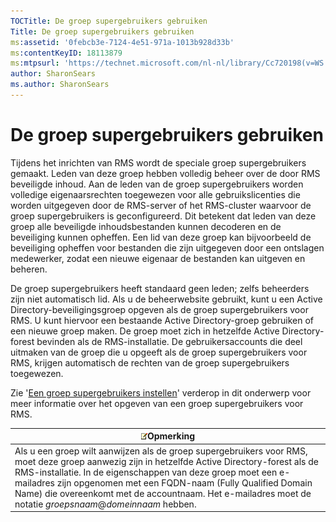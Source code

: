 ```yaml
---
TOCTitle: De groep supergebruikers gebruiken
Title: De groep supergebruikers gebruiken
ms:assetid: '0febcb3e-7124-4e51-971a-1013b928d33b'
ms:contentKeyID: 18113879
ms:mtpsurl: 'https://technet.microsoft.com/nl-nl/library/Cc720198(v=WS.10)'
author: SharonSears
ms.author: SharonSears
---
```


De groep supergebruikers gebruiken
==================================

Tijdens het inrichten van RMS wordt de speciale groep supergebruikers gemaakt. Leden van deze groep hebben volledig beheer over de door RMS beveiligde inhoud. Aan de leden van de groep supergebruikers worden volledige eigenaarsrechten toegewezen voor alle gebruikslicenties die worden uitgegeven door de RMS-server of het RMS-cluster waarvoor de groep supergebruikers is geconfigureerd. Dit betekent dat leden van deze groep alle beveiligde inhoudsbestanden kunnen decoderen en de beveiliging kunnen opheffen. Een lid van deze groep kan bijvoorbeeld de beveiliging opheffen voor bestanden die zijn uitgegeven door een ontslagen medewerker, zodat een nieuwe eigenaar de bestanden kan uitgeven en beheren.

De groep supergebruikers heeft standaard geen leden; zelfs beheerders zijn niet automatisch lid. Als u de beheerwebsite gebruikt, kunt u een Active Directory-beveiligingsgroep opgeven als de groep supergebruikers voor RMS. U kunt hiervoor een bestaande Active Directory-groep gebruiken of een nieuwe groep maken. De groep moet zich in hetzelfde Active Directory-forest bevinden als de RMS-installatie. De gebruikersaccounts die deel uitmaken van de groep die u opgeeft als de groep supergebruikers voor RMS, krijgen automatisch de rechten van de groep supergebruikers toegewezen.

Zie '[Een groep supergebruikers instellen](https://technet.microsoft.com/f2ef847e-2824-471f-9079-5c343094aba8)' verderop in dit onderwerp voor meer informatie over het opgeven van een groep supergebruikers voor RMS.

| ![](/security-updates/images/Cc720198.note(WS.10).gif)Opmerking                                                                                                                                                                                                                                                                                                                    |
|-----------------------------------------------------------------------------------------------------------------------------------------------------------------------------------------------------------------------------------------------------------------------------------------------------------------------------------------------------------------------------------------------|
| Als u een groep wilt aanwijzen als de groep supergebruikers voor RMS, moet deze groep aanwezig zijn in hetzelfde Active Directory-forest als de RMS-installatie. In de eigenschappen van deze groep moet een e-mailadres zijn opgenomen met een FQDN-naam (Fully Qualified Domain Name) die overeenkomt met de accountnaam. Het e-mailadres moet de notatie *groepsnaam*@*domeinnaam* hebben. |
